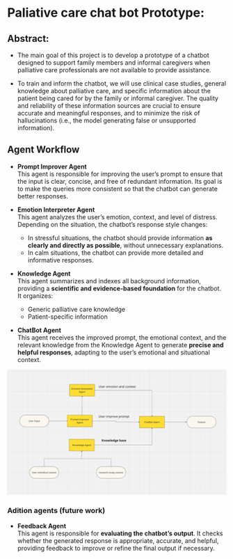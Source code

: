 # Paliative care chat bot Prototype:
## Abstract:
- The main goal of this project is to develop a prototype of a chatbot designed to support family members and informal caregivers when palliative care professionals are not available to provide assistance.

- To train and inform the chatbot, we will use clinical case studies, general knowledge about palliative care, and specific information about the patient being cared for by the family or informal caregiver. The quality and reliability of these information sources are crucial to ensure accurate and meaningful responses, and to minimize the risk of hallucinations (i.e., the model generating false or unsupported information).

## Agent Workflow

- **Prompt Improver Agent**  
  This agent is responsible for improving the user’s prompt to ensure that the input is clear, concise, and free of redundant information. Its goal is to make the queries more consistent so that the chatbot can generate better responses.

- **Emotion Interpreter Agent**  
  This agent analyzes the user’s emotion, context, and level of distress. Depending on the situation, the chatbot’s response style changes:  
    - In stressful situations, the chatbot should provide information **as clearly and directly as possible**, without unnecessary explanations.  
    - In calm situations, the chatbot can provide more detailed and informative responses.

- **Knowledge Agent**  
  This agent summarizes and indexes all background information, providing a **scientific and evidence-based foundation** for the chatbot. It organizes:  
  - Generic palliative care knowledge  
  - Patient-specific information

- **ChatBot Agent**  
  This agent receives the improved prompt, the emotional context, and the relevant knowledge from the Knowledge Agent to generate **precise and helpful responses**, adapting to the user’s emotional and situational context.

![Diagrama](images/agentDiagramV1.png)


### Adition agents (future work)
- **Feedback Agent**  
  This agent is responsible for **evaluating the chatbot’s output**. It checks whether the generated response is appropriate, accurate, and helpful, providing feedback to improve or refine the final output if necessary.

